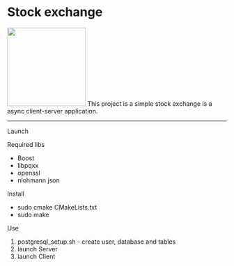 # Stock exchange


<div id="header" align="left">
  <img src="https://media.giphy.com/media/S3n6idriKtiFbZyqve/giphy.gif" width="180" />
  This project is a simple stock exchange is a async client-server application. 
</div>


---

Launch

  Required libs 
      <ul>
      <li>Boost</li>
      <li>libpqxx</li>
      <li>openssl</li>
      <li>nlohmann json</li>
      </ul>

  Install
      <ul>
      <li>sudo cmake CMakeLists.txt</li>
      <li>sudo make</li>
      </ul>

  Use
    <ol>
      <li>postgresql_setup.sh - create user, database and tables</li>
      <li>launch Server</li>
      <li>launch Client</li>
    </ol>
 

  
